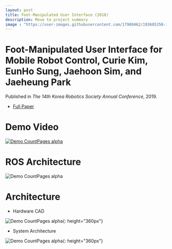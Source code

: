 ```yaml
---
layout: post
title: Foot-Manipulated User Interface (2018)
description: Move to project summary
image : "https://user-images.githubusercontent.com/17980462/193685358-1bc7533a-7b72-44e4-8d8a-70cbafd14db0.png"
---
```


Foot-Manipulated User Interface for Mobile Robot Control, Curie Kim, EunHo Sung, Jaehoon Sim, and Jaeheung Park
=============
Published in *The 14th Korea Robotics Society Annual Conference*, 2019.
* [Full Paper](https://drive.google.com/file/d/1W3Bu53LqHggFKD8B1lpV8U-uo8vOxqKU/view?usp=sharing)

Demo Video
==============

[![Demo CountPages alpha](https://user-images.githubusercontent.com/17980462/193634841-e1a10d3d-e8fc-4961-b6bf-a6c7295a7d3c.png)](http://naver.me/5ZOPDJMP)



ROS Architecture
==============

![Demo CountPages alpha](https://user-images.githubusercontent.com/17980462/180163070-8e4e5181-61b5-4fb6-a6d7-8f005653001f.PNG )


Architecture
==============
* Hardware CAD

![Demo CountPages alpha](https://user-images.githubusercontent.com/17980462/193634750-58295406-1d2c-4833-bc0a-887ce2647568.png ){: height="360px"}

* System Architecture

![Demo CountPages alpha](https://user-images.githubusercontent.com/17980462/193635110-2171645a-e721-4730-9be8-179d05490060.png){: height="360px"}

